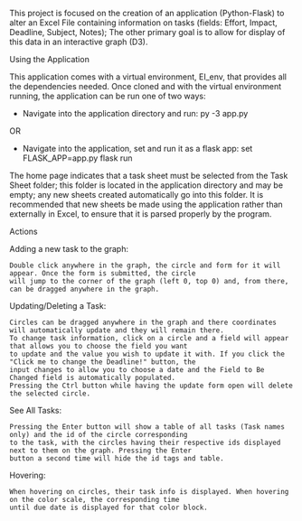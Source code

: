 This project is focused on the creation of an application (Python-Flask) to alter an Excel File containing information on tasks (fields: Effort, Impact, 
Deadline, Subject, Notes); The other primary goal is to allow for display of this data in an interactive graph (D3).

Using the Application

This application comes with a virtual environment, EI_env, that provides all the dependencies needed. Once cloned
and with the virtual environment running, the application can be run one of two ways:

* Navigate into the application directory and run:
    py -3 app.py

OR

* Navigate into the application, set and run it as a flask app:
    set FLASK_APP=app.py
    flask run

The home page indicates that a task sheet must be selected from the Task Sheet folder; this folder is located
in the application directory and may be empty; any new sheets created automatically go into this folder.
It is recommended that new sheets be made using the application rather than externally in Excel, to ensure that it is
parsed properly by the program.

Actions

Adding a new task to the graph:

    Double click anywhere in the graph, the circle and form for it will appear. Once the form is submitted, the circle
    will jump to the corner of the graph (left 0, top 0) and, from there, can be dragged anywhere in the graph.

Updating/Deleting a Task:

    Circles can be dragged anywhere in the graph and there coordinates will automatically update and they will remain there.
    To change task information, click on a circle and a field will appear that allows you to choose the field you want
    to update and the value you wish to update it with. If you click the "Click me to change the Deadline!" button, the
    input changes to allow you to choose a date and the Field to Be Changed field is automatically populated.
    Pressing the Ctrl button while having the update form open will delete the selected circle.

See All Tasks:

    Pressing the Enter button will show a table of all tasks (Task names only) and the id of the circle corresponding
    to the task, with the circles having their respective ids displayed next to them on the graph. Pressing the Enter
    button a second time will hide the id tags and table.

Hovering:

    When hovering on circles, their task info is displayed. When hovering on the color scale, the corresponding time
    until due date is displayed for that color block.